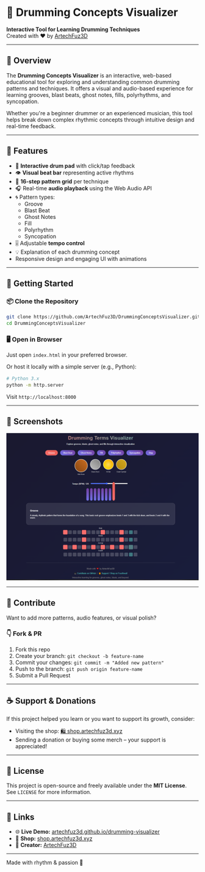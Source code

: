 # 🥁 Drumming Concepts Visualizer

**Interactive Tool for Learning Drumming Techniques**  
Created with ❤️ by [ArtechFuz3D](https://shop.artechfuz3d.xyz)

---

## 🎯 Overview

The **Drumming Concepts Visualizer** is an interactive, web-based educational tool for exploring and understanding common drumming patterns and techniques. It offers a visual and audio-based experience for learning grooves, blast beats, ghost notes, fills, polyrhythms, and syncopation.

Whether you're a beginner drummer or an experienced musician, this tool helps break down complex rhythmic concepts through intuitive design and real-time feedback.

---

## 🧠 Features

- 🎵 **Interactive drum pad** with click/tap feedback
- 👁️ **Visual beat bar** representing active rhythms
- 🧩 **16-step pattern grid** per technique
- 🎧 Real-time **audio playback** using the Web Audio API
- 🌀 Pattern types:
  - Groove
  - Blast Beat
  - Ghost Notes
  - Fill
  - Polyrhythm
  - Syncopation
- 🎚️ Adjustable **tempo control**
- 💡 Explanation of each drumming concept
- Responsive design and engaging UI with animations

---

## 🚀 Getting Started

### 📦 Clone the Repository

```bash
git clone https://github.com/ArtechFuz3D/DrummingConceptsVisualizer.git
cd DrummingConceptsVisualizer
```

### 🖥️ Open in Browser

Just open `index.html` in your preferred browser.

Or host it locally with a simple server (e.g., Python):

```bash
# Python 3.x
python -m http.server
```

Visit `http://localhost:8000`

---

## 📸 Screenshots

![screenshot](thumb.png)

---

## 💬 Contribute

Want to add more patterns, audio features, or visual polish?

### 👇 Fork & PR

1. Fork this repo
2. Create your branch: `git checkout -b feature-name`
3. Commit your changes: `git commit -m "Added new pattern"`
4. Push to the branch: `git push origin feature-name`
5. Submit a Pull Request

---

## ☕ Support & Donations

If this project helped you learn or you want to support its growth, consider:

- Visiting the shop: [🛍️ shop.artechfuz3d.xyz](https://shop.artechfuz3d.xyz)
- Sending a donation or buying some merch – your support is appreciated!

---

## 🧾 License

This project is open-source and freely available under the **MIT License**.  
See `LICENSE` for more information.

---

## 🔗 Links

- 🌐 **Live Demo:** [artechfuz3d.github.io/drumming-visualizer](https://artechfuz3d.github.io/drumming-visualizer)
- 🛒 **Shop:** [shop.artechfuz3d.xyz](https://shop.artechfuz3d.xyz)
- 🧠 **Creator:** [ArtechFuz3D](https://github.com/ArtechFuz3D)

---

Made with rhythm & passion 🥁
